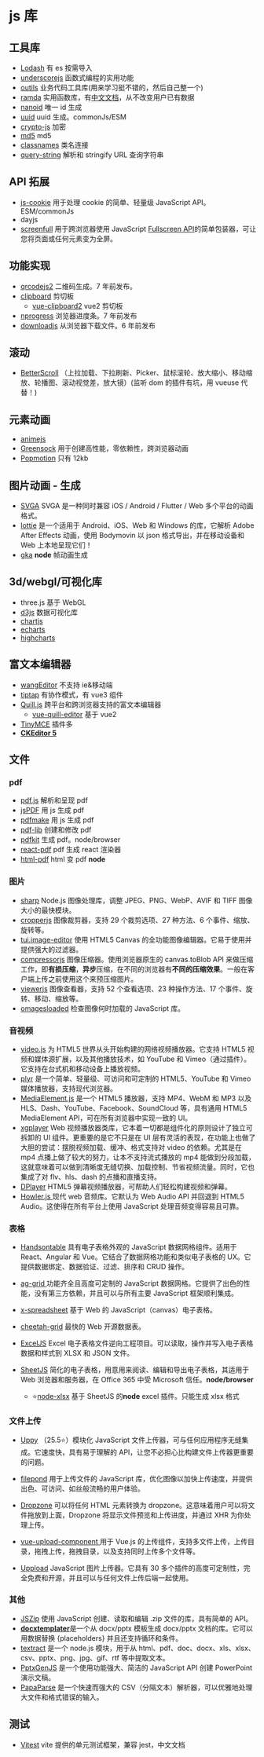 # js 库

## 工具库

- [Lodash](https://www.lodashjs.com/) 有 es 按需导入
- [underscorejs](https://underscorejs.net/#) 函数式编程的实用功能
- [outils](https://www.npmjs.com/package/outils) 业务代码工具库(用来学习挺不错的，然后自己整一个)
- [ramda](https://www.npmjs.com/package/ramda) 实用函数库，有[中文文档](https://ramda.cn/)，从不改变用户已有数据
- [nanoid](https://gitee.com/mirrors/nanoid) 唯一 id 生成
- [uuid](https://www.npmjs.com/package/uuid) uuid 生成。commonJs/ESM
- [crypto-js](https://www.npmjs.com/package/crypto-js) 加密
- [md5](https://www.npmjs.com/package/md5) md5
- [classnames](https://www.npmjs.com/package/classnames) 类名连接
- [query-string](https://www.npmjs.com/package/query-string) 解析和 stringify URL 查询字符串

## API 拓展

- [js-cookie](https://www.npmjs.com/package/js-cookie) 用于处理 cookie 的简单、轻量级 JavaScript API。ESM/commonJs
- dayjs
- [screenfull](https://www.npmjs.com/package/screenfull) 用于跨浏览器使用 JavaScript [Fullscreen API](https://developer.mozilla.org/en-US/docs/Web/API/Fullscreen_API)的简单包装器，可让您将页面或任何元素变为全屏。

## 功能实现

- [qrcodejs2](https://www.npmjs.com/package/qrcodejs2) 二维码生成。7 年前发布。
- [clipboard](https://www.npmjs.com/package/clipboard) 剪切板
  - [vue-clipboard2](https://www.npmjs.com/package/vue-clipboard2) vue2 剪切板
- [nprogress](https://www.npmjs.com/package/nprogress) 浏览器进度条。7 年前发布
- [downloadjs](https://www.npmjs.com/package/downloadjs) 从浏览器下载文件。6 年前发布

## 滚动

- [BetterScroll](https://better-scroll.github.io/docs/zh-CN/) （上拉加载、下拉刷新、Picker、鼠标滚轮、放大缩小、移动缩放、轮播图、滚动视觉差，放大镜）(监听 dom 的插件有坑，用 vueuse 代替！)

## 元素动画

- [animejs](https://animejs.com/)
- [Greensock](https://github.com/greensock/GreenSock-JS/) 用于创建高性能，零依赖性，跨浏览器动画
- [Popmotion](https://github.com/Popmotion/popmotion) 只有 12kb

## 图片动画 - 生成

- [SVGA](https://svga.io/index.html) SVGA 是一种同时兼容 iOS / Android / Flutter / Web 多个平台的动画格式。
- [lottie](https://airbnb.io/lottie/#/README) 是一个适用于 Android、iOS、Web 和 Windows 的库，它解析 Adob​​e After Effects 动画，使用 Bodymovin 以 json 格式导出，并在移动设备和 Web 上本地呈现它们！
- [gka](https://gka.js.org/#/) **node** 帧动画生成

## 3d/webgl/可视化库

- three.js 基于 WebGL
- [d3js](https://d3js.org/) 数据可视化库
- [chartjs](https://www.chartjs.org/)
- [echarts](https://echarts.apache.org/zh/index.html)
- [highcharts](https://www.highcharts.com.cn/)

## 富文本编辑器

- [wangEditor](https://www.wangeditor.com/) 不支持 ie&移动端
- [tiptap](https://github.com/ueberdosis/tiptap) 有协作模式，有 vue3 组件
- [Quill.js](https://github.com/quilljs/quill/) 跨平台和跨浏览器支持的富文本编辑器
  - [vue-quill-editor](https://www.npmjs.com/package/vue-quill-editor) 基于 vue2
- [TinyMCE](https://github.com/tinymce/tinymce) 插件多
- [**CKEditor 5**](https://github.com/ckeditor/ckeditor5)

## 文件

### pdf

- [pdf.js](https://github.com/mozilla/pdf.js) 解析和呈现 pdf
- [jsPDF](https://github.com/parallax/jsPDF) 用 js 生成 pdf
- [pdfmake](https://github.com/bpampuch/pdfmake) 用 js 生成 pdf
- [pdf-lib](https://github.com/Hopding/pdf-lib) 创建和修改 pdf
- [pdfkit](https://www.npmjs.com/package/pdfkit) 生成 pdf。node/browser
- [react-pdf](https://github.com/diegomura/react-pdf) pdf 生成 react 渲染器
- [html-pdf](https://www.npmjs.com/package/html-pdf) html 变 pdf **node**

### 图片

- [sharp](https://github.com/lovell/sharp) Node.js 图像处理库，调整 JPEG、PNG、WebP、AVIF 和 TIFF 图像大小的最快模块。
- [cropperjs](https://github.com/fengyuanchen/cropperjs) 图像裁剪器，支持 29 个裁剪选项、27 种方法、6 个事件、缩放、旋转等。
- [tui.image-editor](https://github.com/nhn/tui.image-editor) 使用 HTML5 Canvas 的全功能图像编辑器。它易于使用并提供强大的过滤器。
- [compressorjs](https://github.com/fengyuanchen/compressorjs) 图像压缩器。使用浏览器原生的 canvas.toBlob API 来做压缩工作，即**有损压缩**，**异步**压缩，在不同的浏览器有**不同的压缩效果**。一般在客户端上传之前使用这个来预压缩图片。
- [viewerjs](https://github.com/fengyuanchen/viewerjs) 图像查看器，支持 52 个查看选项、23 种操作方法、17 个事件、旋转、移动、缩放等。
- [omagesloaded](https://github.com/desandro/imagesloaded) 检查图像何时加载的 JavaScript 库。

### 音视频

- [video.js](https://github.com/videojs/video.js) 为 HTML5 世界从头开始构建的网络视频播放器。它支持 HTML5 视频和媒体源扩展，以及其他播放技术，如 YouTube 和 Vimeo（通过插件）。它支持在台式机和移动设备上播放视频。
- [plyr](https://github.com/sampotts/plyr) 是一个简单、轻量级、可访问和可定制的 HTML5、YouTube 和 Vimeo 媒体播放器，支持现代浏览器。
- [MediaElement.js](https://github.com/mediaelement/mediaelement) 是一个 HTML5 播放器，支持 MP4、WebM 和 MP3 以及 HLS、Dash、YouTube、Facebook、SoundCloud 等，具有通用 HTML5 MediaElement API，可在所有浏览器中实现一致的 UI。
- [xgplayer](https://github.com/bytedance/xgplayer) Web 视频播放器类库，它本着一切都是组件化的原则设计了独立可拆卸的 UI 组件。更重要的是它不只是在 UI 层有灵活的表现，在功能上也做了大胆的尝试：摆脱视频加载、缓冲、格式支持对 video 的依赖。尤其是在 mp4 点播上做了较大的努力，让本不支持流式播放的 mp4 能做到分段加载，这就意味着可以做到清晰度无缝切换、加载控制、节省视频流量。同时，它也集成了对 flv、hls、dash 的点播和直播支持。
- [DPlayer](https://github.com/DIYgod/DPlayer) HTML5 弹幕视频播放器，可帮助人们轻松构建视频和弹幕。
- [Howler.js ](https://github.com/goldfire/howler.j) 现代 web 音频库。它默认为 Web Audio API 并回退到 HTML5 Audio。这使得在所有平台上使用 JavaScript 处理音频变得容易且可靠。

### 表格

- [Handsontable](https://github.com/handsontable/handsontable) 具有电子表格外观的 JavaScript 数据网格组件。适用于 React、Angular 和 Vue。它结合了数据网格功能和类似电子表格的 UX。它提供数据绑定、数据验证、过滤、排序和 CRUD 操作。
- [ag-grid ](https://github.com/ag-grid/ag-grid)功能齐全且高度可定制的 JavaScript 数据网格。它提供了出色的性能，没有第三方依赖，并且可以与所有主要 JavaScript 框架顺利集成。
- [x-spreadsheet](https://github.com/myliang/x-spreadsheet) 基于 Web 的 JavaScript（canvas）电子表格。

- [cheetah-grid](https://github.com/future-architect/cheetah-grid) 最快的 Web 开源数据表。

- [ExcelJS](https://github.com/exceljs/exceljs) Excel 电子表格文件逆向工程项目。可以读取，操作并写入电子表格数据和样式到 XLSX 和 JSON 文件。
- [SheetJS](https://github.com/SheetJS/sheetjs) 简化的电子表格，用意用来阅读、编辑和导出电子表格，其适用于 Web 浏览器和服务器，在 Office 365 中受 Microsoft 信任。**node/browser**
  - ⭐️[node-xlsx](https://www.npmjs.com/package/node-xlsx) 基于 SheetJS 的**node** excel 插件。只能生成 xlsx 格式

### 文件上传

- [Uppy](https://github.com/transloadit/uppy) （25.5⭐️）模块化 JavaScript 文件上传器，可与任何应用程序无缝集成。它速度快，具有易于理解的 API，让您不必担心比构建文件上传器更重要的问题。
- [filepond](https://github.com/pqina/filepond) 用于上传文件的 JavaScript 库，优化图像以加快上传速度，并提供出色、可访问、如丝般流畅的用户体验。
- [Dropzone](https://github.com/dropzone/dropzone) 可以将任何 HTML 元素转换为 dropzone。这意味着用户可以将文件拖放到上面，Dropzone 将显示文件预览和上传进度，并通过 XHR 为你处理上传。

- [vue-upload-component ](https://github.com/lian-yue/vue-upload-component)用于 Vue.js 的上传组件，支持多文件上传，上传目录，拖拽上传，拖拽目录，以及支持同时上传多个文件等。
- [Uppload](https://github.com/elninotech/uppload) JavaScript 图片上传器。它具有 30 多个插件的高度可定制性，完全免费和开源，并且可以与任何文件上传后端一起使用。

### 其他

- [JSZip](https://github.com/Stuk/jszip) 使用 JavaScript 创建、读取和编辑 .zip 文件的库，具有简单的 API。
- [**docxtemplater**](https://github.com/open-xml-templating/docxtemplater)是一个从 docx/pptx 模板生成 docx/pptx 文档的库。它可以用数据替换 {placeholders} 并且还支持循环和条件。
- [textract](https://github.com/dbashford/textract) 是一个 node.js 模块，用于从 html、pdf、doc、docx、xls、xlsx、csv、pptx、png、jpg、gif、rtf 等中提取文本。
- [PptxGenJS](https://github.com/gitbrent/PptxGenJS) 是一个使用功能强大、简洁的 JavaScript API 创建 PowerPoint 演示文稿。
- [PapaParse](https://github.com/mholt/PapaParse) 是一个快速而强大的 CSV（分隔文本）解析器，可以优雅地处理大文件和格式错误的输入。

## 测试

- [Vitest](https://cn.vitest.dev/) vite 提供的单元测试框架，兼容 jest，中文文档

